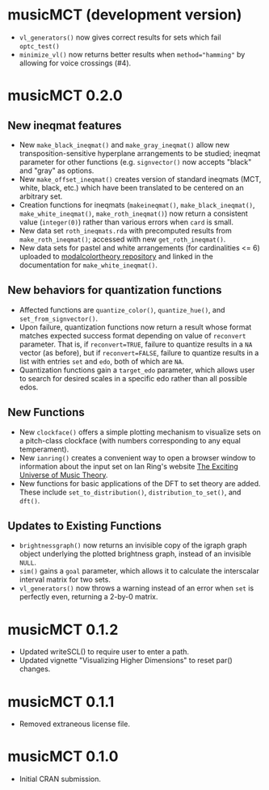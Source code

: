 # musicMCT (development version)

* `vl_generators()` now gives correct results for sets which fail `optc_test()`
* `minimize_vl()` now returns better results when `method="hamming"` by allowing for voice crossings (#4).

# musicMCT 0.2.0

## New ineqmat features

* New `make_black_ineqmat()` and `make_gray_ineqmat()` allow new transposition-sensitive
  hyperplane arrangements to be studied; ineqmat parameter for other functions (e.g. 
  `signvector()` now accepts "black" and "gray" as options.
* New `make_offset_ineqmat()` creates version of standard ineqmats (MCT, white, black, etc.)
  which have been translated to be centered on an arbitrary set.
* Creation functions for ineqmats (`makeineqmat()`, `make_black_ineqmat()`, `make_white_ineqmat()`,
  `make_roth_ineqmat()`) now return a consistent value (`integer(0)`) rather than various errors
  when `card` is small.
* New data set `roth_ineqmats.rda` with precomputed results from `make_roth_ineqmat()`;
  accessed with new `get_roth_ineqmat()`.
* New data sets for pastel and white arrangements (for cardinalities <= 6) uploaded to
  [modalcolortheory repository](https://github.com/satbq/modalcolortheory) and linked
  in the documentation for `make_white_ineqmat()`.

## New behaviors for quantization functions 
* Affected functions are `quantize_color()`, `quantize_hue()`, 
  and `set_from_signvector()`.
* Upon failure, quantization functions now return a result whose format matches
  expected success format depending on value of `reconvert` parameter. That is,
  if `reconvert=TRUE`, failure to quantize results in a `NA` vector (as before), but
  if `reconvert=FALSE`, failure to quantize results in a list with entries `set` and
  `edo`, both of which are `NA`.
* Quantization functions gain a `target_edo` parameter, which allows user to search
  for desired scales in a specific edo rather than all possible edos.

## New Functions

* New `clockface()` offers a simple plotting mechanism to visualize sets on
  a pitch-class clockface (with numbers corresponding to any equal temperament).
* New `ianring()` creates a convenient way to open a browser window to information
  about the input set on Ian Ring's website 
  [The Exciting Universe of Music Theory](https://ianring.com/musictheory/).
* New functions for basic applications of the DFT to set theory are added. These 
  include `set_to_distribution()`, `distribution_to_set()`, and `dft()`.

## Updates to Existing Functions

* `brightnessgraph()` now returns an invisible copy of the igraph graph object
  underlying the plotted brightness graph, instead of an invisible `NULL`.
* `sim()` gains a `goal` parameter, which allows it to calculate the interscalar
  interval matrix for two sets.
* `vl_generators()` now throws a warning instead of an error when `set` is 
  perfectly even, returning a 2-by-0 matrix.

# musicMCT 0.1.2

* Updated writeSCL() to require user to enter a path.
* Updated vignette "Visualizing Higher Dimensions" to reset par() changes.

# musicMCT 0.1.1

* Removed extraneous license file.

# musicMCT 0.1.0

* Initial CRAN submission.

